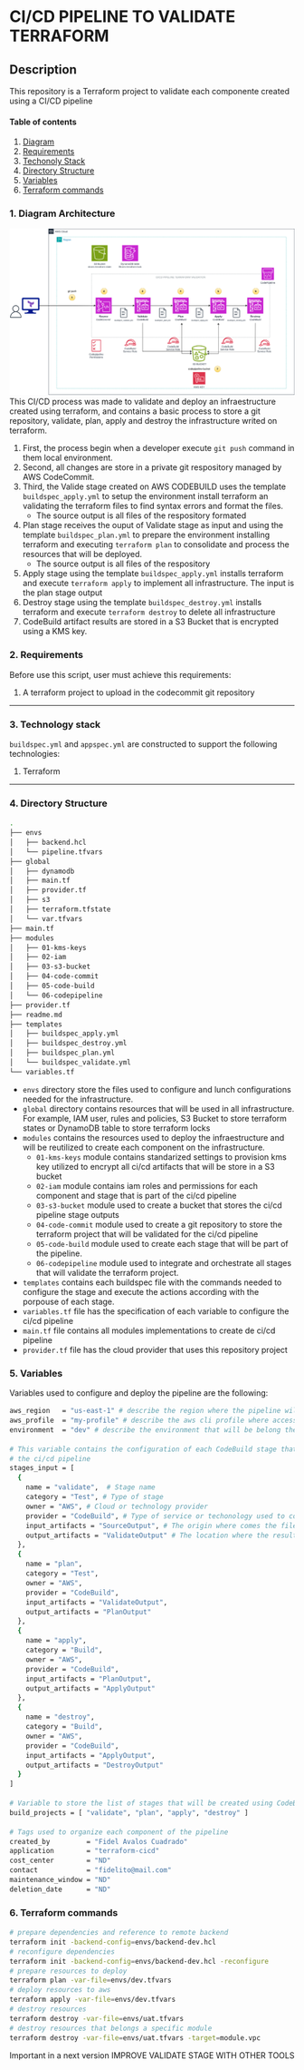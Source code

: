# CI/CD PIPELINE TO VALIDATE TERRAFORM

## Description
This repository is a Terraform project to validate each componente created using a CI/CD pipeline

#### Table of contents
1. [Diagram](#1-diagram-architecture)
2. [Requirements](#2-requirements)
3. [Techonoly Stack](#3-technology-stack)
4. [Directory Structure](#4-directory-structure)
5. [Variables](#5-variables)
6. [Terraform commands](#6-terraform-commands)

### 1. Diagram Architecture
![Pipeline diagram](/assets/cd-cd-terraform.png)
This CI/CD process was made to validate and deploy an infraestructure created using terraform, and contains a basic process to store a git repository, validate, plan, apply and destroy the infrastructure writed on terraform.


1. First, the process begin when a developer execute `git push` command in them local environment.
2. Second, all changes are store in a private git respository managed by AWS CodeCommit.
3. Third, the Valide stage created on AWS CODEBUILD uses the template `buildspec_apply.yml` to setup the environment install terraform an validating the terraform files to find syntax errors and format the files.
    - The source output is all files of the respository formated
4. Plan stage receives the ouput of Validate stage as input and using the template `buildspec_plan.yml` to prepare the environment installing terraform and executing `terraform plan` to consolidate and process the resources that will be deployed.
    - The source output is all files of the respository
5. Apply stage using the template `buildspec_apply.yml` installs terraform and execute `terraform apply` to implement all infrastructure. The input is the plan stage output
6. Destroy stage using the template `buildspec_destroy.yml` installs terraform and execute `terraform destroy` to delete all infrastructure
7. CodeBuild artifact results are stored in a S3 Bucket that is encrypted using a KMS key.

### 2. Requirements
Before use this script, user must achieve this requirements:
1. A terraform project to upload in the codecommit git repository
---
### 3. Technology stack
`buildspec.yml` and `appspec.yml` are constructed to support the following technologies:
1. Terraform
---


### 4. Directory Structure

```sh
.
├── envs
│   ├── backend.hcl
│   └── pipeline.tfvars
├── global
│   ├── dynamodb
│   ├── main.tf
│   ├── provider.tf
│   ├── s3
│   ├── terraform.tfstate
│   └── var.tfvars
├── main.tf
├── modules
│   ├── 01-kms-keys
│   ├── 02-iam
│   ├── 03-s3-bucket
│   ├── 04-code-commit
│   ├── 05-code-build
│   └── 06-codepipeline
├── provider.tf
├── readme.md
├── templates
│   ├── buildspec_apply.yml
│   ├── buildspec_destroy.yml
│   ├── buildspec_plan.yml
│   └── buildspec_validate.yml
└── variables.tf
```

- `envs` directory store the files used to configure and lunch configurations needed for the infrastructure.
- `global` directory contains resources that will be used in all infrastructure. For example, IAM user, rules and policies, S3 Bucket to store terraform states or DynamoDB table to store terraform locks
- `modules` contains the resources used to deploy the infraestructure and will be reutilized to create each component on the infrastructure.
  - `01-kms-keys` module contains standarized settings to provision kms key utilized to encrypt all ci/cd artifacts that will be store in a S3 bucket
  - `02-iam` module contains iam roles and permissions for each component and stage that is part of the ci/cd pipeline
  - `03-s3-bucket` module used to create a bucket that stores the ci/cd pipeline stage outputs 
  - `04-code-commit` module used to create a git repository to store the terraform project that will be validated for the ci/cd pipeline
  - `05-code-build` module used to create each stage that will be part of the pipeline.
  - `06-codepipeline` module used to integrate and orchestrate all stages that will validate the terraform project. 
- `templates` contains each buildspec file with the commands needed to configure the stage and execute the actions according with the porpouse of each stage.
- `variables.tf` file has the specification of each variable to configure the ci/cd pipeline
- `main.tf` file contains all modules implementations to create de ci/cd pipeline
- `provider.tf` file has the cloud provider that uses this repository project

### 5. Variables

Variables used to configure and deploy the pipeline are the following:

```bash
aws_region   = "us-east-1" # describe the region where the pipeline will be deployed 
aws_profile  = "my-profile" # describe the aws cli profile where access keys credentials are located
environment  = "dev" # describe the environment that will be belong the pipeline

# This variable contains the configuration of each CodeBuild stage that will belong to 
# the ci/cd pipeline
stages_input = [ 
  { 
    name = "validate",  # Stage name
    category = "Test", # Type of stage
    owner = "AWS", # Cloud or technology provider
    provider = "CodeBuild", # Type of service or techonology used to contruct the stage
    input_artifacts = "SourceOutput", # The origin where comes the files or artifacts that will be proccess by the stage
    output_artifacts = "ValidateOutput" # The location where the results generated by stage will be stored 
  },
  { 
    name = "plan", 
    category = "Test", 
    owner = "AWS", 
    provider = "CodeBuild", 
    input_artifacts = "ValidateOutput", 
    output_artifacts = "PlanOutput" 
  },
  { 
    name = "apply", 
    category = "Build", 
    owner = "AWS", 
    provider = "CodeBuild", 
    input_artifacts = "PlanOutput", 
    output_artifacts = "ApplyOutput" 
  },
  { 
    name = "destroy", 
    category = "Build", 
    owner = "AWS", 
    provider = "CodeBuild",
    input_artifacts = "ApplyOutput", 
    output_artifacts = "DestroyOutput" 
  }
]

# Variable to store the list of stages that will be created using CodeBuild module
build_projects = [ "validate", "plan", "apply", "destroy" ]

# Tags used to organize each component of the pipeline
created_by         = "Fidel Avalos Cuadrado"
application        = "terraform-cicd"
cost_center        = "ND"
contact            = "fidelito@mail.com"
maintenance_window = "ND"
deletion_date      = "ND"

```

### 6. Terraform commands
```bash
# prepare dependencies and reference to remote backend
terraform init -backend-config=envs/backend-dev.hcl
# reconfigure dependencies
terraform init -backend-config=envs/backend-dev.hcl -reconfigure
# prepare resources to deploy 
terraform plan -var-file=envs/dev.tfvars
# deploy resources to aws
terraform apply -var-file=envs/dev.tfvars
# destroy resources
terraform destroy -var-file=envs/uat.tfvars
# destroy resources that belongs a specific module
terraform destroy -var-file=envs/uat.tfvars -target=module.vpc
```

Important in a next version IMPROVE VALIDATE STAGE WITH OTHER TOOLS